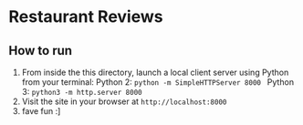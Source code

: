 # Restaurant Reviews

## How to run
1. From inside the this directory, launch a local client server using Python from your terminal: 
Python 2: `python -m SimpleHTTPServer 8000 `
Python 3: `python3 -m http.server 8000`
2. Visit the site in your browser at `http://localhost:8000`
3. fave fun :]